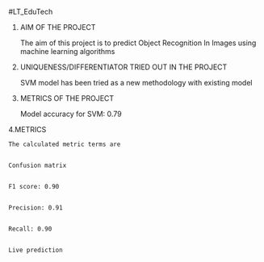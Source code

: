 #LT_EduTech
1. AIM OF THE PROJECT

    The aim of this project is to predict Object Recognition In Images using machine learning algorithms

2. UNIQUENESS/DIFFERENTIATOR TRIED OUT IN THE PROJECT

    SVM model has been tried as a new methodology with existing model

3. METRICS OF THE PROJECT 
    
    Model accuracy for SVM: 0.79
    
    
4.METRICS 
    
    The calculated metric terms are
    
    
    Confusion matrix 


    F1 score: 0.90


    Precision: 0.91


    Recall: 0.90


    Live prediction
